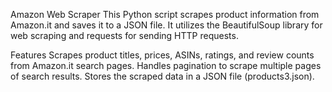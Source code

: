 Amazon Web Scraper
This Python script scrapes product information from Amazon.it and saves it to a JSON file. It utilizes the BeautifulSoup library for web scraping and requests for sending HTTP requests.

Features
Scrapes product titles, prices, ASINs, ratings, and review counts from Amazon.it search pages.
Handles pagination to scrape multiple pages of search results.
Stores the scraped data in a JSON file (products3.json).
